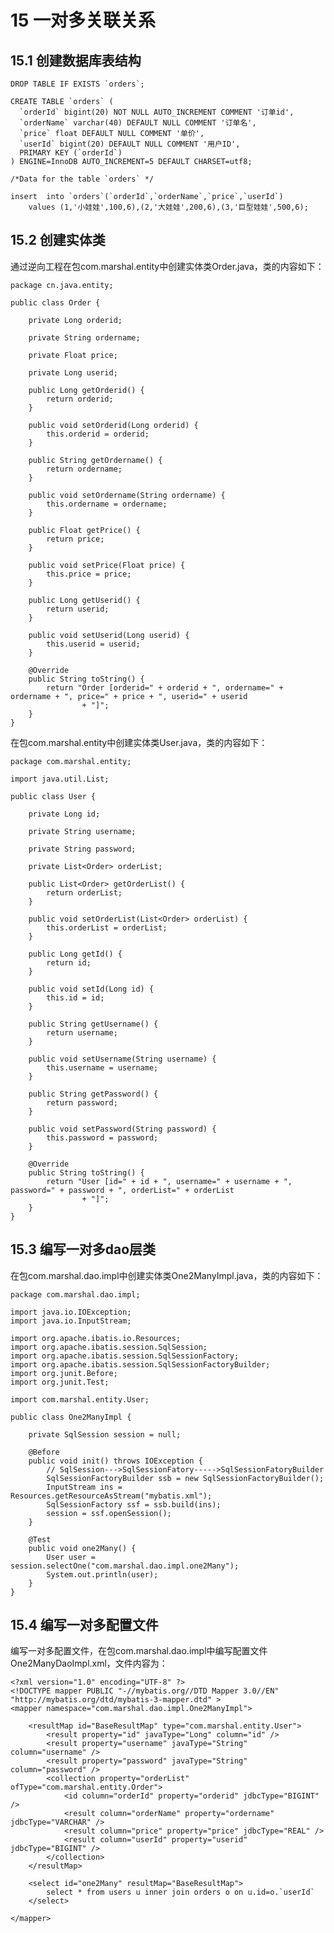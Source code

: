 # 15 一对多关联关系

## 15.1 创建数据库表结构

	DROP TABLE IF EXISTS `orders`;
	
	CREATE TABLE `orders` (
	  `orderId` bigint(20) NOT NULL AUTO_INCREMENT COMMENT '订单id',
	  `orderName` varchar(40) DEFAULT NULL COMMENT '订单名',
	  `price` float DEFAULT NULL COMMENT '单价',
	  `userId` bigint(20) DEFAULT NULL COMMENT '用户ID',
	  PRIMARY KEY (`orderId`)
	) ENGINE=InnoDB AUTO_INCREMENT=5 DEFAULT CHARSET=utf8;
	
	/*Data for the table `orders` */
	
	insert  into `orders`(`orderId`,`orderName`,`price`,`userId`) 
	    values (1,'小娃娃',100,6),(2,'大娃娃',200,6),(3,'巨型娃娃',500,6);

## 15.2 创建实体类

通过逆向工程在包com.marshal.entity中创建实体类Order.java，类的内容如下：

	package cn.java.entity;
	
	public class Order {
	
	    private Long orderid;
	
	    private String ordername;
	
	    private Float price;
	
	    private Long userid;
	
	    public Long getOrderid() {
	        return orderid;
	    }
	
	    public void setOrderid(Long orderid) {
	        this.orderid = orderid;
	    }
	
	    public String getOrdername() {
	        return ordername;
	    }
	
	    public void setOrdername(String ordername) {
	        this.ordername = ordername;
	    }
	
	    public Float getPrice() {
	        return price;
	    }
	
	    public void setPrice(Float price) {
	        this.price = price;
	    }
	
	    public Long getUserid() {
	        return userid;
	    }
	
	    public void setUserid(Long userid) {
	        this.userid = userid;
	    }
	
	    @Override
	    public String toString() {
	        return "Order [orderid=" + orderid + ", ordername=" + ordername + ", price=" + price + ", userid=" + userid
	                + "]";
	    }
	}

在包com.marshal.entity中创建实体类User.java，类的内容如下：

	package com.marshal.entity;

	import java.util.List;
	
	public class User {
	
	    private Long id;
	
	    private String username;
	
	    private String password;
	
	    private List<Order> orderList;
	
	    public List<Order> getOrderList() {
	        return orderList;
	    }
	
	    public void setOrderList(List<Order> orderList) {
	        this.orderList = orderList;
	    }
	
	    public Long getId() {
	        return id;
	    }
	
	    public void setId(Long id) {
	        this.id = id;
	    }
	
	    public String getUsername() {
	        return username;
	    }
	
	    public void setUsername(String username) {
	        this.username = username;
	    }
	
	    public String getPassword() {
	        return password;
	    }
	
	    public void setPassword(String password) {
	        this.password = password;
	    }
	
	    @Override
	    public String toString() {
	        return "User [id=" + id + ", username=" + username + ", password=" + password + ", orderList=" + orderList
	                + "]";
	    }
	}

## 15.3 编写一对多dao层类

在包com.marshal.dao.impl中创建实体类One2ManyImpl.java，类的内容如下：

	package com.marshal.dao.impl;
	
	import java.io.IOException;
	import java.io.InputStream;
	
	import org.apache.ibatis.io.Resources;
	import org.apache.ibatis.session.SqlSession;
	import org.apache.ibatis.session.SqlSessionFactory;
	import org.apache.ibatis.session.SqlSessionFactoryBuilder;
	import org.junit.Before;
	import org.junit.Test;
	
	import com.marshal.entity.User;
	
	public class One2ManyImpl {
		
	    private SqlSession session = null;
	
	    @Before
	    public void init() throws IOException {
	        // SqlSession--->SqlSessionFatory----->SqlSessionFatoryBuilder
	        SqlSessionFactoryBuilder ssb = new SqlSessionFactoryBuilder();
	        InputStream ins = Resources.getResourceAsStream("mybatis.xml");
	        SqlSessionFactory ssf = ssb.build(ins);
	        session = ssf.openSession();
	    }
	
	    @Test
	    public void one2Many() {
	        User user = session.selectOne("com.marshal.dao.impl.one2Many");
	        System.out.println(user);
	    }
	}

## 15.4 编写一对多配置文件

编写一对多配置文件，在包com.marshal.dao.impl中编写配置文件One2ManyDaoImpl.xml，文件内容为：

	<?xml version="1.0" encoding="UTF-8" ?>
	<!DOCTYPE mapper PUBLIC "-//mybatis.org//DTD Mapper 3.0//EN" "http://mybatis.org/dtd/mybatis-3-mapper.dtd" >
	<mapper namespace="com.marshal.dao.impl.One2ManyImpl">
		
		<resultMap id="BaseResultMap" type="com.marshal.entity.User">
			<result property="id" javaType="Long" column="id" />
			<result property="username" javaType="String" column="username" />
			<result property="password" javaType="String" column="password" />
			<collection property="orderList" ofType="com.marshal.entity.Order">
				<id column="orderId" property="orderid" jdbcType="BIGINT" />
				<result column="orderName" property="ordername" jdbcType="VARCHAR" />
				<result column="price" property="price" jdbcType="REAL" />
				<result column="userId" property="userid" jdbcType="BIGINT" />
			</collection>
		</resultMap>
	
		<select id="one2Many" resultMap="BaseResultMap">
			select * from users u inner join orders o on u.id=o.`userId`
		</select>
	
	</mapper>

